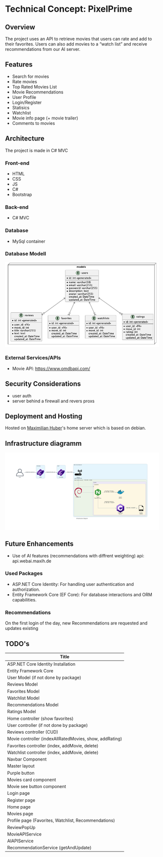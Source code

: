 # Technical Concept: PixelPrime

## Overview
The project uses an API to retrieve movies that users can rate and add to their favorites. Users can also add movies to a “watch list” and receive recommendations from our AI server.

## Features
- Search for movies
- Rate movies
- Top Rated Movies List
- Movie Recommendations
- User Profile
- Login/Register
- Statisics
- Watchlist
- Movie info page (+ movie trailer)
- Comments to movies

## Architecture
The project is made in C# MVC

### Front-end
- HTML
- CSS
- JS
- C#
- Bootstrap

### Back-end
- C# MVC

### Database
- MySql container

### Database Modell
![Alt text](./diagramms/erm.png)

### External Services/APIs
- Movie API: 
https://www.omdbapi.com/

## Security Considerations
- user auth
- server behind a firewall and revers proxs

## Deployment and Hosting
Hosted on [Maximilian Huber](https://github.com/maxiboy441)'s home server which is based on debian.

## Infrastructure diagramm 
![Alt text](./diagramms/infrastructure_diagram.png)


## Future Enhancements
- Use of AI features (recommendations with diffrent weighting) api: api.webai.maxih.de

### Used Packages
- ASP.NET Core Identity: For handling user authentication and authorization.
- Entity Framework Core (EF Core): For database interactions and ORM capabilities.

### Recommendations
On the first login of the day, new Recommendations are requested and updates existing

## TODO's
| Title  |
| -------- |
| ASP.NET Core Identity Installation   |
| Entity Framework Core |
| User Model  (if not done by package)|
| Reviews Model |
| Favorites Model   |
| Watchlist Model   |
| Recommendations Model |
| Ratings Model   |
| Home controller (show favorites) |
| User controller (if not done by package) |
| Reviews controller (CUD)|
| Movie controller (indexAllRatedMovies, show, addRating)|
| Favorites controller (index, addMovie, delete)|
| Watchlist controller  (index, addMovie, delete)|
| Navbar Component |
| Master layout |
| Purple button |
| Movies card component |
| Movie see button component |
| Login page |
| Register page |
| Home page |
| Movies page |
| Profile page (Favorites, Watchlist, Recommendations)|
| ReviewPopUp |
| MovieAPIService |
| AIAPIService |
| RecommendationService (getAndUpdate)|




